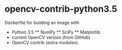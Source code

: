 # opencv-contrib-python3.5

Dockerfile for building an image with 
* Python 3.5
** NumPy
** SciPy
** Matplotlib 
* current OpenCV version (from GitHub)
* OpenCV contrib (extra modules).


